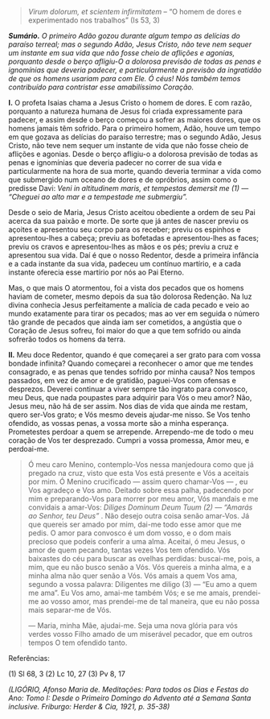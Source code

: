 > *Virum dolorum, et scientem infirmitatem* – “O homem de dores e experimentado nos trabalhos” (Is 53, 3)

***Sumário.** O primeiro Adão gozou durante algum tempo as delícias do paraíso terreal; mas o segundo Adão, Jesus Cristo, não teve nem sequer um instante em sua vida que não fosse cheio de aflições e agonias, porquanto desde o berço afligiu-O a dolorosa previsão de todas as penas e ignomínias que deveria padecer, e particularmente a previsão da ingratidão de que os homens usariam para com Ele. Ó céus! Nós também temos contribuído para contristar esse amabilíssimo Coração.*

**I.** O profeta Isaias chama a Jesus Cristo o homem de dores. E com razão, porquanto a natureza humana de Jesus foi criada expressamente para padecer, e assim desde o berço começou a sofrer as maiores dores, que os homens jamais têm sofrido. Para o primeiro homem, Adão, houve um tempo em que gozava as delícias do paraíso terrestre; mas o segundo Adão, Jesus Cristo, não teve nem sequer um instante de vida que não fosse cheio de aflições e agonias. Desde o berço afligiu-o a dolorosa previsão de todas as penas e ignomínias que deveria padecer no correr de sua vida e particularmente na hora de sua morte, quando deveria terminar a vida como que submergido num oceano de dores e de opróbrios, assim como o predisse Davi: *Veni in altitudinem maris, et tempestas demersit me (1) — “Cheguei ao alto mar e a tempestade me submergiu”.*

Desde o seio de Maria, Jesus Cristo aceitou obediente a ordem de seu Pai acerca da sua paixão e morte. De sorte que já antes de nascer previu os açoites e apresentou seu corpo para os receber; previu os espinhos e apresentou-lhes a cabeça; previu as bofetadas e apresentou-lhes as faces; previu os cravos e apresentou-lhes as mãos e os pés; previu a cruz e apresentou sua vida. Daí é que o nosso Redentor, desde a primeira infância e a cada instante da sua vida, padeceu um contínuo martírio, e a cada instante oferecia esse martírio por nós ao Pai Eterno.

Mas, o que mais O atormentou, foi a vista dos pecados que os homens haviam de cometer, mesmo depois da sua tão dolorosa Redenção. Na luz divina conhecia Jesus perfeitamente a malícia de cada pecado e veio ao mundo exatamente para tirar os pecados; mas ao ver em seguida o número tão grande de pecados que ainda iam ser cometidos, a angústia que o Coração de Jesus sofreu, foi maior do que a que tem sofrido ou ainda sofrerão todos os homens da terra.

**II.** Meu doce Redentor, quando é que começarei a ser grato para com vossa bondade infinita? Quando começarei a reconhecer o amor que me tendes consagrado, e as penas que tendes sofrido por minha causa? Nos tempos passados, em vez de amor e de gratidão, paguei-Vos com ofensas e desprezos. Deverei continuar a viver sempre tão ingrato para convosco, meu Deus, que nada poupastes para adquirir para Vós o meu amor? Não, Jesus meu, não há de ser assim. Nos dias de vida que ainda me restam, quero ser-Vos grato; e Vós mesmo deveis ajudar-me nisso. Se Vos tenho ofendido, as vossas penas, a vossa morte são a minha esperança. Prometestes perdoar a quem se arrepende. Arrependo-me de todo o meu coração de Vos ter desprezado. Cumpri a vossa promessa, Amor meu, e perdoai-me.

> Ó meu caro Menino, contemplo-Vos nessa manjedoura como que já pregado na cruz, visto que esta Vos está presente e Vós a aceitais por mim. Ó Menino crucificado — assim quero chamar-Vos — , eu Vos agradeço e Vos amo. Deitado sobre essa palha, padecendo por mim e preparando-Vos para morrer por meu amor, Vós mandais e me convidais a amar-Vos: *Diliges Dominum Deum Tuum (2) — “Amarás ao Senhor, teu Deus”* . Não desejo outra coisa senão amar-Vos. Já que quereis ser amado por mim, dai-me todo esse amor que me pedis. O amor para convosco é um dom vosso, e o dom mais precioso que podeis conferir a uma alma. Aceitai, ó meu Jesus, o amor de quem pecando, tantas vezes Vos tem ofendido. Vós baixastes do céu para buscar as ovelhas perdidas: buscai-me, pois, a mim, que eu não busco senão a Vós. Vós quereis a minha alma, e a minha alma não quer senão a Vós. Vós amais a quem Vos ama, segundo a vossa palavra: Diligentes me diligo (3) — “Eu amo a quem me ama”. Eu Vos amo, amai-me também Vós; e se me amais, prendei-me ao vosso amor, mas prendei-me de tal maneira, que eu não possa mais separar-me de Vós.
>
> — Maria, minha Mãe, ajudai-me. Seja uma nova glória para vós verdes vosso Filho amado de um miserável pecador, que em outros tempos O tem ofendido tanto.

Referências:

\(1\) Sl 68, 3 (2) Lc 10, 27 (3) Pv 8, 17

*(LIGÓRIO, Afonso Maria de. Meditações: Para todos os Dias e Festas do Ano: Tomo I: Desde o Primeiro Domingo do Advento até a Semana Santa inclusive. Friburgo: Herder & Cia, 1921, p. 35-38)*
